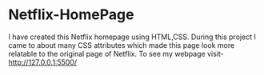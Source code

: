 # Netflix-HomePage
I have created this Netflix homepage using HTML,CSS. During this project I came to about many CSS attributes which made this page look more relatable to the original page of Netflix. To see my webpage visit-http://127.0.0.1:5500/
